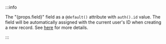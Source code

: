 :::info

The "{props.field}" field as a `@default()` attribute with `auth().id` value. The field will be automatically assigned with the current user's ID when creating a new record. See [here](../the-complete-guide/part1/access-policy/current-user#using-auth-in-default) for more details.

:::
